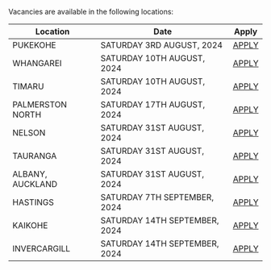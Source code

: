 Vacancies are available in the following locations:

| Location | Date | Apply |
|---|---|---|
|PUKEKOHE|SATURDAY 3RD AUGUST, 2024| [APPLY](mailto:tfaala@rgis.co.nz?subject=PUKEKOHE%20-%20SATURDAY%203RD%20AUGUST) |
|WHANGAREI|SATURDAY 10TH AUGUST, 2024| [APPLY](mailto:tfaala@rgis.co.nz?subject=WHANGAREI%20-%20SATURDAY%2010TH%20AUGUST) |
|TIMARU|SATURDAY 10TH AUGUST, 2024| [APPLY](mailto:tfaala@rgis.co.nz?subject=TIMARU%20-%20SATURDAY%2010TH%20AUGUST) |
|PALMERSTON NORTH|SATURDAY 17TH AUGUST, 2024| [APPLY](mailto:tfaala@rgis.co.nz?subject=PALMERSTON%20NORTH%20-%20SATURDAY%2017TH%20AUGUST) |
|NELSON|SATURDAY 31ST AUGUST, 2024| [APPLY](mailto:tfaala@rgis.co.nz?subject=NELSON%20-%20SATURDAY%2031ST%20AUGUST) |
|TAURANGA|SATURDAY 31ST AUGUST, 2024| [APPLY](mailto:tfaala@rgis.co.nz?subject=TAURANGA%20-%20SATURDAY%2031ST%20AUGUST) |
|ALBANY, AUCKLAND|SATURDAY 31ST AUGUST, 2024| [APPLY](mailto:tfaala@rgis.co.nz?subject=ALBANY%20-%20SATURDAY%2031ST%20AUGUST) |
|HASTINGS|SATURDAY 7TH SEPTEMBER, 2024| [APPLY](mailto:tfaala@rgis.co.nz?subject=HASTINGS%20-%20SATURDAY%207TH%20SEPTEMBER) |
|KAIKOHE|SATURDAY 14TH SEPTEMBER, 2024| [APPLY](mailto:tfaala@rgis.co.nz?subject=KAIKOHE%20-%20SATURDAY%2014TH%20SEPTEMBER) |
|INVERCARGILL|SATURDAY 14TH SEPTEMBER, 2024| [APPLY](mailto:tfaala@rgis.co.nz?subject=INVERCARGILL%20-%20SATURDAY%2014TH%20SEPTEMBER) |
